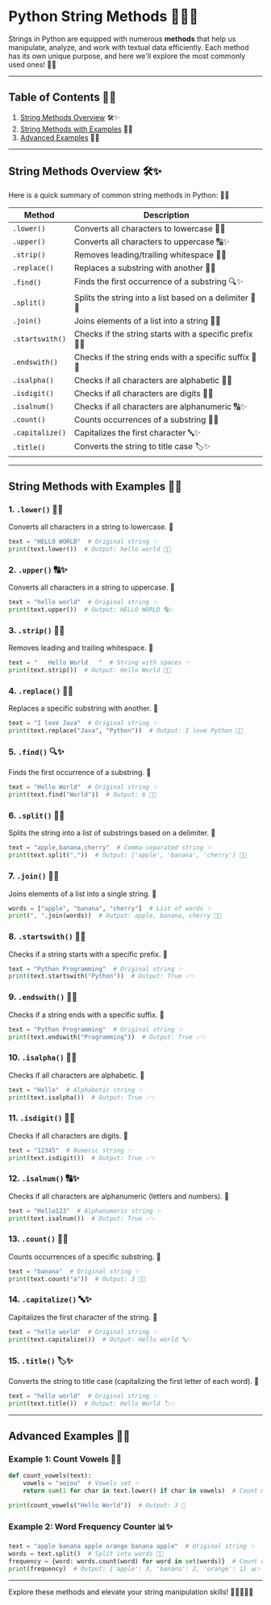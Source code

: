 # Python String Methods 🐍✨🎉

Strings in Python are equipped with numerous **methods** that help us manipulate, analyze, and work with textual data efficiently. Each method has its own unique purpose, and here we'll explore the most commonly used ones! 🌟✨

---

## Table of Contents 📜✨
1. [String Methods Overview](#string-methods-overview) 🛠️✨
2. [String Methods with Examples](#string-methods-with-examples) 🧰✨
3. [Advanced Examples](#advanced-examples) 🚀✨

---

## String Methods Overview 🛠️✨

Here is a quick summary of common string methods in Python: 📝✨

| **Method**         | **Description**                                      |
|--------------------|--------------------------------------------------|
| `.lower()`         | Converts all characters to lowercase 🔡✨            |
| `.upper()`         | Converts all characters to uppercase 🔠✨            |
| `.strip()`         | Removes leading/trailing whitespace 🧹✨            |
| `.replace()`       | Replaces a substring with another 🔄✨              |
| `.find()`          | Finds the first occurrence of a substring 🔍✨       |
| `.split()`         | Splits the string into a list based on a delimiter 📂✨|
| `.join()`          | Joins elements of a list into a string 🔗✨          |
| `.startswith()`    | Checks if the string starts with a specific prefix 🔢✨|
| `.endswith()`      | Checks if the string ends with a specific suffix 🚪✨|
| `.isalpha()`       | Checks if all characters are alphabetic 🔡✨         |
| `.isdigit()`       | Checks if all characters are digits 🔢✨            |
| `.isalnum()`       | Checks if all characters are alphanumeric 🔠✨      |
| `.count()`         | Counts occurrences of a substring 🔢✨             |
| `.capitalize()`    | Capitalizes the first character 🔤✨               |
| `.title()`         | Converts the string to title case 🏷️✨             |

---

## String Methods with Examples 🧰✨

### 1. `.lower()` 🔡✨
Converts all characters in a string to lowercase. 🎉

```python
text = "HELLO WORLD"  # Original string ✨
print(text.lower())  # Output: hello world 🔡✨
```

### 2. `.upper()` 🔠✨
Converts all characters in a string to uppercase. 🎉

```python
text = "hello world"  # Original string ✨
print(text.upper())  # Output: HELLO WORLD 🔠✨
```

### 3. `.strip()` 🧹✨
Removes leading and trailing whitespace. 🎉

```python
text = "   Hello World   "  # String with spaces ✨
print(text.strip())  # Output: Hello World 🧹✨
```

### 4. `.replace()` 🔄✨
Replaces a specific substring with another. 🎉

```python
text = "I love Java"  # Original string ✨
print(text.replace("Java", "Python"))  # Output: I love Python 🔄✨
```

### 5. `.find()` 🔍✨
Finds the first occurrence of a substring. 🎉

```python
text = "Hello World"  # Original string ✨
print(text.find("World"))  # Output: 6 📍✨
```

### 6. `.split()` 📂✨
Splits the string into a list of substrings based on a delimiter. 🎉

```python
text = "apple,banana,cherry"  # Comma-separated string ✨
print(text.split(","))  # Output: ['apple', 'banana', 'cherry'] 📂✨
```

### 7. `.join()` 🔗✨
Joins elements of a list into a single string. 🎉

```python
words = ["apple", "banana", "cherry"]  # List of words ✨
print(", ".join(words))  # Output: apple, banana, cherry 🔗✨
```

### 8. `.startswith()` 🔢✨
Checks if a string starts with a specific prefix. 🎉

```python
text = "Python Programming"  # Original string ✨
print(text.startswith("Python"))  # Output: True ✅✨
```

### 9. `.endswith()` 🚪✨
Checks if a string ends with a specific suffix. 🎉

```python
text = "Python Programming"  # Original string ✨
print(text.endswith("Programming"))  # Output: True ✅✨
```

### 10. `.isalpha()` 🔡✨
Checks if all characters are alphabetic. 🎉

```python
text = "Hello"  # Alphabetic string ✨
print(text.isalpha())  # Output: True ✅✨
```

### 11. `.isdigit()` 🔢✨
Checks if all characters are digits. 🎉

```python
text = "12345"  # Numeric string ✨
print(text.isdigit())  # Output: True ✅✨
```

### 12. `.isalnum()` 🔠✨
Checks if all characters are alphanumeric (letters and numbers). 🎉

```python
text = "Hello123"  # Alphanumeric string ✨
print(text.isalnum())  # Output: True ✅✨
```

### 13. `.count()` 🔢✨
Counts occurrences of a specific substring. 🎉

```python
text = "banana"  # Original string ✨
print(text.count("a"))  # Output: 3 🔢✨
```

### 14. `.capitalize()` 🔤✨
Capitalizes the first character of the string. 🎉

```python
text = "hello world"  # Original string ✨
print(text.capitalize())  # Output: Hello world 🔤✨
```

### 15. `.title()` 🏷️✨
Converts the string to title case (capitalizing the first letter of each word). 🎉

```python
text = "hello world"  # Original string ✨
print(text.title())  # Output: Hello World 🏷️✨
```

---

## Advanced Examples 🚀✨

### Example 1: Count Vowels 🔡✨

```python
def count_vowels(text):
    vowels = "aeiou"  # Vowels set ✨
    return sum(1 for char in text.lower() if char in vowels)  # Count matches ✨

print(count_vowels("Hello World"))  # Output: 3 🎉
```

### Example 2: Word Frequency Counter 📊✨

```python
text = "apple banana apple orange banana apple"  # Original string ✨
words = text.split()  # Split into words 📂✨
frequency = {word: words.count(word) for word in set(words)}  # Count occurrences ✨
print(frequency)  # Output: {'apple': 3, 'banana': 2, 'orange': 1} 📊✨
```

---

Explore these methods and elevate your string manipulation skills! 🧙‍♂️✨✨✨
